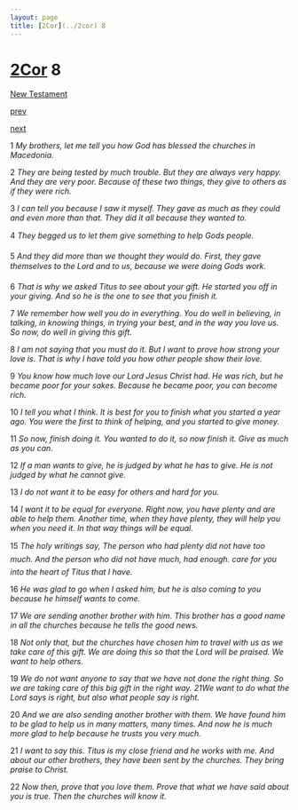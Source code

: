 ```yaml
---
layout: page
title: [2Cor](../2cor) 8
---
```


# [2Cor](../2cor) 8

[New Testament](/new-testament)


[prev](2cor-7.html)


[next](2cor-9.html)

1 _My brothers, let me tell you how God has blessed the churches in Macedonia._

2 _They are being tested by much trouble. But they are always very happy. And they are very poor. Because of these two things, they give to others as if they were rich._

3 _I can tell you because I saw it myself. They gave as much as they could and even more than that. They did it all because they wanted to._

4 _They begged us to let them give something to help Gods people._

5 _And they did more than we thought they would do. First, they gave themselves to the Lord and to us, because we were doing Gods work._

6 _That is why we asked Titus to see about your gift. He started you off in your giving. And so he is the one to see that you finish it._

7 _We remember how well you do in everything. You do well in believing, in talking, in knowing things, in trying your best, and in the way you love us. So now, do well in giving this gift._

8 _I am not saying that you must do it. But I want to prove how strong your love is. That is why I have told you how other people show their love._

9 _You know how much love our Lord Jesus Christ had. He was rich, but he became poor for your sakes. Because he became poor, you can become rich._

10 _I tell you what I think. It is best for you to finish what you started a year ago. You were the first to think of helping, and you started to give money._

11 _So now, finish doing it. You wanted to do it, so now finish it. Give as much as you can._

12 _If a man wants to give, he is judged by what he has to give. He is not judged by what he cannot give._

13 _I do not want it to be easy for others and hard for you._

14 _I want it to be equal for everyone. Right now, you have plenty and are able to help them.  Another time, when they have plenty, they will help you when you need it. In that way things will be equal._

15 _The holy writings say, The person who had plenty did not have too much. And the person who did not have much, had enough. care for you into the heart of Titus that I have._

16 _He was glad to go when I asked him, but he is also coming to you because he himself wants to come._

17 _We are sending another brother with him. This brother has a good name in all the churches because he tells the good news._

18 _Not only that, but the churches have chosen him to travel with us as we take care of this gift. We are doing this so that the Lord will be praised. We want to help others._

19 _We do not want anyone to say that we have not done the right thing. So we are taking care of this big gift in the right way. 21We want to do what the Lord says is right, but also what people say is right._

20 _And we are also sending another brother with them. We have found him to be glad to help us in many matters, many times. And now he is much more glad to help because he trusts you very much._

21 _I want to say this. Titus is my close friend and he works with me. And about our other brothers, they have been sent by the churches. They bring praise to Christ._

22 _Now then, prove that you love them. Prove that what we have said about you is true.  Then the churches will know it._

